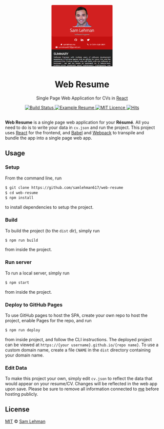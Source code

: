 <div align="center">
  <a href="https://github.com/samlehman617/web-resume" title="Web Resume">
    <img alt="Web Resume" src="https://github.com/samlehman617/web-resume/raw/master/screenshot.png" width="200px" height="200px" />
  </a>
  <br />
  <h1>Web Resume</h1>
</div>

<p align="center">
  Single Page Web Application for CVs in <a href="https://reactjs.org">React</a>
</p>

<div align="center">
  <a href="https://travis-ci.com/samlehman617/web-resume">
    <img alt="Build Status" src="https://travis-ci.com/samlehman617/web-resume.svg?branch=master" />
  </a>
  <a href="https://resume.samlehman.me">
    <img alt="Example Resume" src="https://img.shields.io/badge/cv-demo-green.svg" />
  </a>
  <a href="https://opensource.org/licenses/mit-license.php">
    <img alt="MIT Licence" src="https://badges.frapsoft.com/os/mit/mit.svg?v=103" />
  </a>
  <a href="https://samlehman.me/web-resume">
    <img alt="Hits" src="http://hits.dwyl.io/samlehman617/samlehman617/web-resume.svg" />
  </a>
</div>

<br />

**Web Resume** is a single page web application for your **Résumé**. All you need to do is to write your data in `cv.json` and run the project. This project uses [React](https://reactjs.org) for the frontend, and [Babel](https://babeljs.io) and [Webpack](https://webpack.js.org) to transpile and bundle the app into a single page web app.



## Usage

### Setup

From the command line, run
```bash
$ git clone https://github.com/samlehman617/web-resume
$ cd web-resume
$ npm install
```
to install dependencies to setup the project.


### Build

To build the project (to the `dist` dir), simply run
```bash
$ npm run build
```
from inside the project.


### Run server

To run a local server, simply run
```bash
$ npm start
```
from inside the project.


### Deploy to GitHub Pages

To use GitHub pages to host the SPA, create your own repo to host the project, enable Pages for the repo, and run
```bash
$ npm run deploy
```
from inside project, and follow the CLI instructions. The deployed project can be viewed at `https://{your username}.github.io/{repo name}`. To use a custom domain name, create a file `CNAME` in the `dist` directory containing your domain name.


### Edit Data

To make this project your own, simply edit `cv.json` to reflect the data that would appear on your resume/CV. Changes will be reflected in the web app upon save. Please be sure to remove all information connected to [me](https://github.com/samlehman617) before hosting publicly.


## License

[MIT](https://github.com/samlehman617/web-resume/blob/master/LICENSE) © [Sam Lehman](https://samlehman.me)
